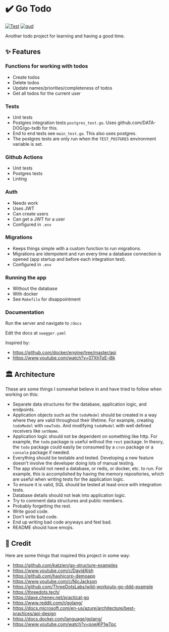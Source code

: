 # :heavy_check_mark: Go Todo

[![Test](https://github.com/chirst/go-todo/actions/workflows/test.yml/badge.svg)](https://github.com/chirst/go-todo/actions/workflows/test.yml)
[![gud](https://img.shields.io/badge/Gud-yes-success)](https://github.com/chirst/go-todo)

Another todo project for learning and having a good time.

## :sparkles: Features

### Functions for working with todos

- Create todos
- Delete todos
- Update names/priorities/completeness of todos
- Get all todos for the current user

### Tests

- Unit tests
- Postgres integration tests `postgres_test.go`. Uses
  github.com/DATA-DOG/go-txdb for this.
- End to end tests see `main_test.go`. This also uses postgres.
- The postgres tests are only run when the `TEST_POSTGRES` environment variable
  is set.

### Github Actions

- Unit tests
- Postgres tests
- Linting

### Auth

- Needs work
- Uses JWT
- Can create users
- Can get a JWT for a user
- Configured in `.env`

### Migrations

- Keeps things simple with a custom function to run migrations.
- Migrations are idempotent and run every time a database connection is opened
  (app startup and before each integration test).
- Configured in `.env`

### Running the app

- Without the database
- With docker
- See `Makefile` for disappointment

### Documentation

Run the server and navigate to `/docs`

Edit the docs at `swagger.yaml`

Inspired by:
* https://github.com/docker/engine/tree/master/api
* https://www.youtube.com/watch?v=07XhTqE-j8k

## :classical_building: Architecture

These are some things I somewhat believe in and have tried to follow when
working on this:

- Separate data structures for the database, application logic, and endpoints.
- Application objects such as the `todoModel` should be created in a way where
  they are valid throughout their lifetime. For example, creating `todoModel`
  with `newTodo`. And modifying `todoModel` with well defined receivers like
  `setName`.
- Application logic should not be dependent on something like http. For example,
  the `todo` package is useful without the `rest` package. In theory, the `todo`
  package could easily be consumed by a `cron` package or a `console` package if
  needed.
- Everything should be testable and tested. Developing a new feature doesn't
  involve the developer doing lots of manual testing.
- The app should not need a database, or redis, or docker, etc. to run. For
  example, this is accomplished by having the memory repositories, which are
  useful when writing tests for the application logic.
- To ensure it is valid, SQL should be tested at least once with integration
  tests.
- Database details should not leak into application logic.
- Try to comment data structures and public members.
- Probably forgetting the rest.
- Write good code.
- Don't write bad code.
- End up writing bad code anyways and feel bad.
- README should have emojis.

## :pray: Credit

Here are some things that inspired this project in some way:

* https://github.com/katzien/go-structure-examples
* https://www.youtube.com/c/DavidAlsh
* https://github.com/hashicorp-demoapp
* https://www.youtube.com/c/NicJackson
* https://github.com/ThreeDotsLabs/wild-workouts-go-ddd-example
* https://threedots.tech/
* https://dave.cheney.net/practical-go
* https://www.reddit.com/r/golang/
* https://docs.microsoft.com/en-us/azure/architecture/best-practices/api-design
* https://docs.docker.com/language/golang/
* https://www.youtube.com/watch?v=poejKP1wTpc
